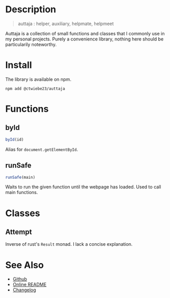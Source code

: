 # Description

> auttaja
> : helper, auxiliary, helpmate, helpmeet

Auttaja is a collection of small functions and classes that I commonly use in
my personal projects.  Purely a convenience library, nothing here should be
particularily noteworthy.

# Install

The library is available on npm.

```
npm add @ctwiebe23/auttaja
```

# Functions

## byId

```js
byId(id)
```

Alias for `document.getElementById`.

## runSafe

```js
runSafe(main)
```

Waits to run the given function until the webpage has loaded.  Used to call
main functions.

# Classes

## Attempt

Inverse of rust's `Result` monad.  I lack a concise explanation.

# See Also

- [Github](https://github.com/ctwiebe23/auttaja)
- [Online README](https://ctwiebe23.github.io/auttaja)
- [Changelog](https://ctwiebe23.github.io/auttaja/changelog)
